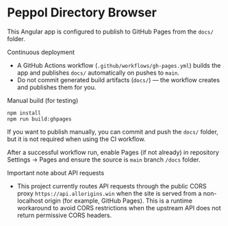 # Peppol Directory Browser

This Angular app is configured to publish to GitHub Pages from the `docs/` folder.

Continuous deployment

- A GitHub Actions workflow (`.github/workflows/gh-pages.yml`) builds the app and publishes `docs/` automatically on pushes to `main`.
- Do not commit generated build artifacts (`docs/`) — the workflow creates and publishes them for you.

Manual build (for testing)

```pwsh
npm install
npm run build:ghpages
```

If you want to publish manually, you can commit and push the `docs/` folder, but it is not required when using the CI workflow.

After a successful workflow run, enable Pages (if not already) in repository Settings → Pages and ensure the source is `main` branch `/docs` folder.

Important note about API requests

- This project currently routes API requests through the public CORS proxy `https://api.allorigins.win` when the site is served from a non-localhost origin (for example, GitHub Pages). This is a runtime workaround to avoid CORS restrictions when the upstream API does not return permissive CORS headers.
